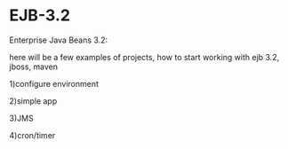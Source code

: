 EJB-3.2
=======
  
Enterprise Java Beans 3.2:

here will be a few examples of projects, how to start working with ejb 3.2, jboss, maven

1)configure environment

2)simple app

3)JMS

4)cron/timer
